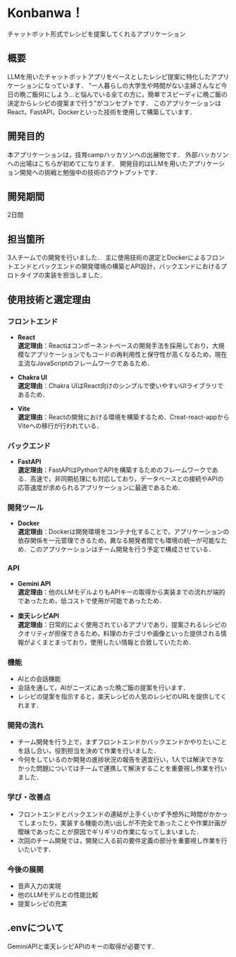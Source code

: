 # Konbanwa！
チャットボット形式でレシピを提案してくれるアプリケーション

## 概要
LLMを用いたチャットボットアプリをベースとしたレシピ提案に特化したアプリケーションになっています．
"一人暮らしの大学生や時間がない主婦さんなど今日の晩ご飯何にしよう...と悩んでいる全ての方に，簡単でスピーディに晩ご飯の決定からレシピの提案まで行う"がコンセプトです．
このアプリケーションはReact，FastAPI，Dockerといった技術を使用して構築しています．

## 開発目的
本アプリケーションは，技育campハッカソンへの出展物です．
外部ハッカソンへの出場はこちらが初めてになります．
開発目的はLLMを用いたアプリケーション開発への挑戦と勉強中の技術のアウトプットです．

## 開発期間
2日間

## 担当箇所
3人チームでの開発を行いました．
主に使用技術の選定とDockerによるフロントエンドとバックエンドの開発環境の構築とAPI設計，バックエンドにおけるプロトタイプの実装を担当しました．

## 使用技術と選定理由

### フロントエンド
- **React**  
  **選定理由**：Reactはコンポーネントベースの開発手法を採用しており，大規模なアプリケーションでもコードの再利用性と保守性が高くなるため，現在主流なJavaScriptのフレームワークであるため．

- **Chakra UI**  
  **選定理由**：Chakra UIはReact向けのシンプルで使いやすいUIライブラリであるため．

- **Vite**  
  **選定理由**：Reactの開発における環境を構築するため．Creat-react-appからViteへの移行が行われている．
  
### バックエンド
- **FastAPI**  
  **選定理由**：FastAPIはPythonでAPIを構築するためのフレームワークである．高速で，非同期処理にも対応しており，データベースとの接続やAPIの応答速度が求められるアプリケーションに最適であるため．

### 開発ツール
- **Docker**  
  **選定理由**：Dockerは開発環境をコンテナ化することで，アプリケーションの依存関係を一元管理できるため，異なる開発者間でも環境の統一が可能なため．このアプリケーションはチーム開発を行う予定で構成させている．

### API
- **Gemini API**  
  **選定理由**：他のLLMモデルよりもAPIキーの取得から実装までの流れが端的であったため，低コストで使用が可能であったため．
  
- **楽天レシピAPI**  
  **選定理由**：日常的によく使用されているアプリであり，提案されるレシピのクオリティが担保できるため，料理のカテゴリや画像といった提供される情報がよくまとまっており，使用したい情報と合致していたため．


### 機能
- AIとの会話機能
- 会話を通して，AIがニーズにあった晩ご飯の提案を行います．
- レシピの提案を指示すると，楽天レシピの人気のレシピのURLを提供してくれます．

### 開発の流れ
- チーム開発を行う上で，まずフロントエンドかバックエンドかやりたいことを話し合い，役割担当を決めて作業を行いました．
- 今何をしているのか開発の進捗状況の報告を適宜行い，1人では解決できなかった問題についてはチームで連携して解決することを重要視し作業を行いました．

### 学び・改善点
- フロントエンドとバックエンドの連結が上手くいかず予想外に時間がかかってしまったり，実装する機能の洗い出しが不完全であったことや作業計画が曖昧であったことが原因でギリギリの作業になってしまいました．
- 次回のチーム開発では，開発に入る前の要件定義の部分を重要視し作業を行いたいです．

### 今後の展開

- 音声入力の実現
- 他のLLMモデルとの性能比較
- 提案レシピの充実

## .envについて
GeminiAPIと楽天レシピAPIのキーの取得が必要です．
